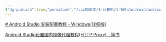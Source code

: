 ```yaml
---
{"dg-publish":true,"permalink":"/czc知识库/1-计算机/1-搞机/android/android studio安装/","dgPassFrontmatter":true,"created":"2024-08-07T16:25:57.196+08:00","updated":"2024-12-08T00:38:38.654+08:00"}
---
```




[# Android Studio 安装配置教程 - Windows(详细版)](https://blog.csdn.net/qq_38436214/article/details/105073213)

[Android Studio设置国内镜像代理教程(HTTP Proxy) - 简书](https://www.jianshu.com/p/fc97fccdf578)